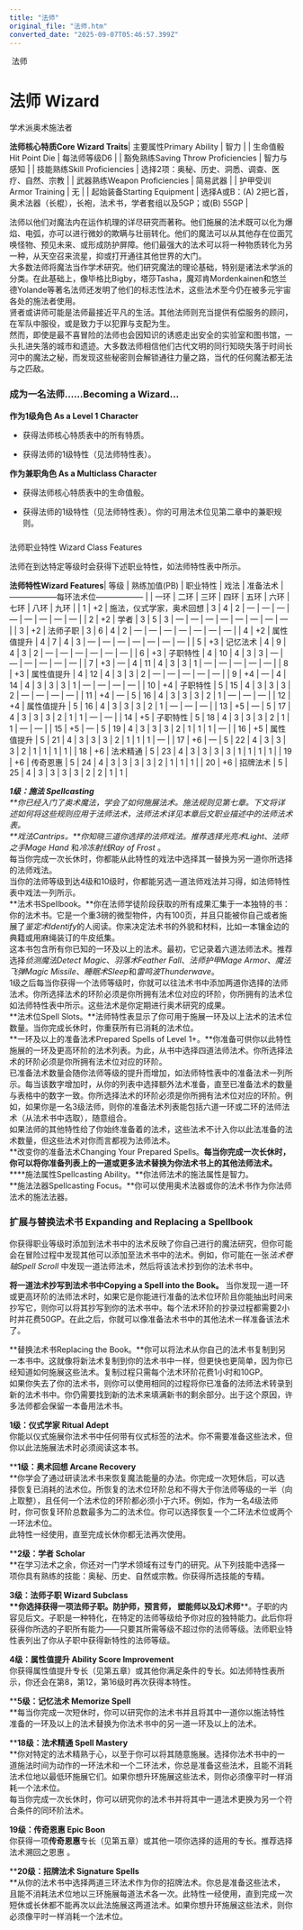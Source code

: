 ```yaml
---
title: "法师"
original_file: "法师.htm"
converted_date: "2025-09-07T05:46:57.399Z"
---
```


﻿ 法师  

# 法师 Wizard

学术派奥术施法者

**法师核心特质Core Wizard Traits**| 主要属性Primary Ability | 智力 |
| 生命值骰Hit Point Die | 每法师等级D6 |
| 豁免熟练Saving Throw Proficiencies | 智力与感知 |
| 技能熟练Skill Proficiencies | 选择2项：奥秘、历史、洞悉、调查、医疗、自然、宗教 |
| 武器熟练Weapon Proficiencies | 简易武器 |
| 护甲受训Armor Training | 无 |
| 起始装备Starting Equipment | 选择A或B：(A) 2把匕首，奥术法器（长棍），长袍，法术书，学者套组以及5GP；或(B) 55GP |

法师以他们对魔法内在运作机理的详尽研究而著称。他们施展的法术既可以化为爆焰、电弧，亦可以进行微妙的欺瞒与壮丽转化。他们的魔法可以从其他存在位面咒唤怪物、预见未来、或形成防护屏障。他们最强大的法术可以将一种物质转化为另一种，从天空召来流星，抑或打开通往其他世界的大门。  
大多数法师将魔法当作学术研究。他们研究魔法的理论基础，特别是诸法术学派的分类。在此基础上，像毕格比Bigby，塔莎Tasha，魔邓肯Mordenkainen和悠兰德Yolande等著名法师还发明了他们的标志性法术，这些法术至今仍在被多元宇宙各处的施法者使用。  
贤者或讲师可能是法师最接近平凡的生活。其他法师则充当提供有偿服务的顾问，在军队中服役，或是致力于以犯罪与支配为生。  
然而，即使是最不喜冒险的法师也会因知识的诱惑走出安全的实验室和图书馆，一头扎进失落的城市和遗迹。大多数法师相信他们古代文明的同行知晓失落于时间长河中的魔法之秘，而发现这些秘密则会解锁通往力量之路，当代的任何魔法都无法与之匹敌。

### 成为一名法师……Becoming a Wizard…

****作为1级角色 As a Level 1 Character****

-   获得法师核心特质表中的所有特质。
    
-   获得法师的1级特性（见法师特性表）。
    

****作为兼职角色 As a Multiclass Character****

-   获得法师核心特质表中的生命值骰。
    
-   获得法师的1级特性（见法师特性表）。你的可用法术位见第二章中的兼职规则。
    

###   
法师职业特性 Wizard Class Features

法师在到达特定等级时会获得下述职业特性，如法师特性表中所示。

**法师特性Wizard Features**| 等级 | 熟练加值(PB) | 职业特性 | 戏法 | 准备法术 | ——————每环法术位—————— |
| 一环 | 二环 | 三环 | 四环 | 五环 | 六环 | 七环 | 八环 | 九环 |
| 1 | +2 | 施法，仪式学家，奥术回想 | 3 | 4 | 2 | — | — | — | — | — | — | — | — |
| 2 | +2 | 学者 | 3 | 5 | 3 | — | — | — | — | — | — | — | — |
| 3 | +2 | 法师子职 | 3 | 6 | 4 | 2 | — | — | — | — | — | — | — |
| 4 | +2 | 属性值提升 | 4 | 7 | 4 | 3 | — | — | — | — | — | — | — |
| 5 | +3 | 记忆法术 | 4 | 9 | 4 | 3 | 2 | — | — | — | — | — | — |
| 6 | +3 | 子职特性 | 4 | 10 | 4 | 3 | 3 | — | — | — | — | — | — |
| 7 | +3 | — | 4 | 11 | 4 | 3 | 3 | 1 | — | — | — | — | — |
| 8 | +3 | 属性值提升 | 4 | 12 | 4 | 3 | 3 | 2 | — | — | — | — | — |
| 9 | +4 | — | 4 | 14 | 4 | 3 | 3 | 3 | 1 | — | — | — | — |
| 10 | +4 | 子职特性 | 5 | 15 | 4 | 3 | 3 | 3 | 2 | — | — | — | — |
| 11 | +4 | — | 5 | 16 | 4 | 3 | 3 | 3 | 2 | 1 | — | — | — |
| 12 | +4 | 属性值提升 | 5 | 16 | 4 | 3 | 3 | 3 | 2 | 1 | — | — | — |
| 13 | +5 | — | 5 | 17 | 4 | 3 | 3 | 3 | 2 | 1 | 1 | — | — |
| 14 | +5 | 子职特性 | 5 | 18 | 4 | 3 | 3 | 3 | 2 | 1 | 1 | — | — |
| 15 | +5 | — | 5 | 19 | 4 | 3 | 3 | 3 | 2 | 1 | 1 | 1 | — |
| 16 | +5 | 属性值提升 | 5 | 21 | 4 | 3 | 3 | 3 | 2 | 1 | 1 | 1 | — |
| 17 | +6 | — | 5 | 22 | 4 | 3 | 3 | 3 | 2 | 1 | 1 | 1 | 1 |
| 18 | +6 | 法术精通 | 5 | 23 | 4 | 3 | 3 | 3 | 3 | 1 | 1 | 1 | 1 |
| 19 | +6 | 传奇恩惠 | 5 | 24 | 4 | 3 | 3 | 3 | 3 | 2 | 1 | 1 | 1 |
| 20 | +6 | 招牌法术 | 5 | 25 | 4 | 3 | 3 | 3 | 3 | 2 | 2 | 1 | 1 |

****1级：施法 Spellcasting**  
**你已经入门了奥术魔法，学会了如何施展法术。施法规则见第七章。下文将详述如何将这些规则应用于法师法术，法师法术详见本章后文职业描述中的法师法术表。  
**戏法Cantrips。**你知晓三道你选择的法师戏法。推荐选择*光亮术Light*、*法师之手Mage Hand* 和*冷冻射线Ray of Frost* 。  
每当你完成一次长休时，你都能从此特性的戏法中选择其一替换为另一道你所选择的法师戏法。  
当你的法师等级到达4级和10级时，你都能另选一道法师戏法并习得，如法师特性表中戏法一列所示。  
**法术书Spellbook。**你在法师学徒阶段获取的所有成果汇集于一本独特的书：你的法术书。它是一个重3磅的微型物件，内有100页，并且只能被你自己或者施展了*鉴定术Identify*的人阅读。你来决定法术书的外貌和材料，比如一本镶金边的典籍或用麻绳装订的牛皮纸集。  
这本书包含所有你已知的一环及以上的法术。最初，它记录着六道法师法术。推荐选择*侦测魔法Detect Magic*、*羽落术Feather Fall*、*法师护甲Mage Armor*、*魔法飞弹Magic Missile*、*睡眠术Sleep*和*雷鸣波Thunderwave*。  
1级之后每当你获得一个法师等级时，你就可以往法术书中添加两道你选择的法师法术。你所选择法术的环阶必须是你所拥有法术位对应的环阶，你所拥有的法术位如法师特性表中所示。这些法术是你定期进行奥术研究的成果。  
**法术位Spell Slots。**法师特性表显示了你可用于施展一环及以上法术的法术位数量。当你完成长休时，你重获所有已消耗的法术位。  
**一环及以上的准备法术Prepared Spells of Level 1+。**你准备可供你以此特性施展的一环及更高环阶的法术列表。为此，从书中选择四道法师法术。你所选择法术的环阶必须是你所拥有法术位对应的环阶。  
已准备法术数量会随你法师等级的提升而增加，如法师特性表中的准备法术一列所示。每当该数字增加时，从你的列表中选择额外法术准备，直至已准备法术的数量与表格中的数字一致。你所选择法术的环阶必须是你所拥有法术位对应的环阶。例如，如果你是一名3级法师，则你的准备法术列表能包括六道一环或二环的法师法术（从法术书中选取），随意组合。  
如果法师的其他特性给了你始终准备着的法术，这些法术不计入你以此法准备的法术数量，但这些法术对你而言都视为法师法术。  
**改变你的准备法术Changing Your Prepared Spells。**每当你完成一次长休时，你可以将你准备列表上的一道或更多法术替换为你法术书上的其他法师法术。**  
****施法属性Spellcasting Ability。**你法师法术的施法属性是智力。  
**施法法器Spellcasting Focus。**你可以使用奥术法器或你的法术书作为你法师法术的施法法器。

### **扩展与替换法术书 Expanding and Replacing a Spellbook**

你获得职业等级时添加到法术书中的法术反映了你自己进行的魔法研究，但你可能会在冒险过程中发现其他可以添加至法术书中的法术。例如，你可能在一张*法术卷轴Spell Scroll* 中发现一道法师法术，然后将该法术抄到你的法术书中。

**将一道法术抄写到法术书中Copying a Spell into the Book。** 当你发现一道一环或更高环阶的法师法术时，如果它是你能进行准备的法术位环阶且你能抽出时间来抄写它，则你可以将其抄写到你的法术书中。每个法术环阶的抄录过程都需要2小时并花费50GP。在此之后，你就可以像准备法术书中的其他法术一样准备该法术了。

**替换法术书Replacing the Book。**你可以将法术从你自己的法术书复制到另一本书中。这就像将新法术复制到你的法术书中一样，但更快也更简单，因为你已经知道如何施展这些法术。复制过程只需每个法术环阶花费1小时和10GP。  
如果你失去了你的法术书，则你可以使用相同的过程将你已准备的法师法术转录到新的法术书中。你仍需要找到新的法术来填满新书的剩余部分。出于这个原因，许多法师都会保留一本备用法术书。

****1级：仪式学家 Ritual Adept****  
你能以仪式施展你法术书中任何带有仪式标签的法术。你不需要准备这些法术，但你以此法施展法术时必须阅读这本书。

****1级：奥术回想 Arcane Recovery**  
**你学会了通过研读法术书来恢复魔法能量的办法。你完成一次短休后，可以选择恢复已消耗的法术位。所恢复的法术位环阶总和不得大于你法师等级的一半（向上取整），且任何一个法术位的环阶都必须小于六环。例如，作为一名4级法师时，你可恢复环阶总数最多为二的法术位。你可以选择恢复一个二环法术位或两个一环法术位。  
此特性一经使用，直至完成长休你都无法再次使用。

****2级：学者 Scholar**  
**在学习法术之余，你还对一门学术领域有过专门的研究。从下列技能中选择一项你具有熟练的技能：奥秘、历史、自然或宗教。你获得所选技能的专精。

****3级：法师子职 Wizard Subclass**  
**你选择获得一项法师子职。****防护师****，****预言师****， ****塑能师****以及****幻术师****。子职的内容见后文。子职是一种特化，在特定的法师等级给予你对应的独特能力。此后你将获得你所选的子职所有能力——只要其所需等级不超过你的法师等级。法师职业特性表列出了你从子职中获得新特性的法师等级。

****4级：属性值提升 Ability Score Improvement****  
你获得属性值提升专长（见第五章）或其他你满足条件的专长。如法师特性表所示，你还会在第8，第12，第16级时再次获得本特性。

****5级：记忆法术 Memorize Spell**  
**每当你完成一次短休时，你可以研究你的法术书并且将其中一道你以施法特性准备的一环及以上的法术替换为你法术书中的另一道一环及以上的法术。

****18级：法术精通 Spell Mastery**  
**你对特定的法术精熟于心，以至于你可以将其随意施展。选择你法术书中的一道施法时间为动作的一环法术和一个二环法术，你总是准备这些法术，且能不消耗法术位地以最低环施展它们。如果你想升环施展这些法术，则你必须像平时一样消耗一个法术位。  
每当你完成一次长休时，你可以研究你的法术书并将其中一道法术更换为另一个符合条件的同环阶法术。

****19级：传奇恩惠 Epic Boon****  
你获得一项**传奇恩惠**专长（见第五章）或其他一项你选择的适用的专长。推荐选择法术溯回之恩惠 。

****20级：招牌法术 Signature Spells**  
**从你的法术书中选择两道三环法术作为你的招牌法术。你总是准备这些法术，且能不消耗法术位地以三环施展每道法术各一次。此特性一经使用，直到完成一次短休或长休都不能再次以此法施展这两道法术。如果你想升环施展这些法术，则你必须像平时一样消耗一个法术位。